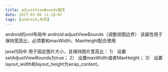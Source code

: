 ```yaml
---
title: adjustViewBounds属性
date: 2017-03-06 11:18:07
tags: [android,布局]
---
```


android的xml布局中
android:adjustViewBounds（调整视图边界）
该属性用于保持宽高比，必须要和maxWidth、MaxHeight配合使用

java代码中
用于固定图片大小，且保持图片宽高比：
1） 设置setAdjustViewBounds为true；
2） 设置maxWidth或者MaxHeight；
3） 设置layout_width和layout_height为wrap_content。
